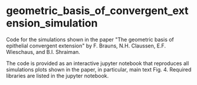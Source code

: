 # geometric_basis_of_convergent_extension_simulation
Code for the simulations shown in the paper "The geometric basis of epithelial convergent extension" by F. Brauns, N.H. Claussen, E.F. Wieschaus, and B.I. Shraiman.

The code is provided as an interactive jupyter notebook that reproduces all simulations plots shown in the paper, in particular, main text Fig. 4. Required libraries are listed in the jupyter notebook.
